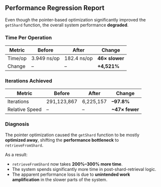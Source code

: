 ## Performance Regression Report

Even though the pointer-based optimization significantly improved the `getShard` function, the overall system performance **degraded**.


### Time Per Operation

| Metric  | Before      | After       | Change            |
| ------- | ----------- | ----------- | ----------------- |
| Time/op | 3.949 ns/op | 182.4 ns/op | **46× slower** |
| Change  | –           | –           | **+4,521%**       |


### Iterations Achieved

| Metric         | Before      | After     | Change          |
| -------------- | ----------- | --------- | --------------- |
| Iterations     | 291,123,867 | 6,225,157 | **–97.8%**      |
| Relative Speed | –           | –         | **\~47× fewer** |


### Diagnosis

The pointer optimization caused the `getShard` function to be mostly **optimized away**, shifting the **performance bottleneck** to `retrieveFromShard`.

As a result:

* `retrieveFromShard` now takes **200%–300% more time**.
* The system spends significantly more time in post-shard-retrieval logic.
* The apparent performance loss is due to **unintended work amplification** in the slower parts of the system.

